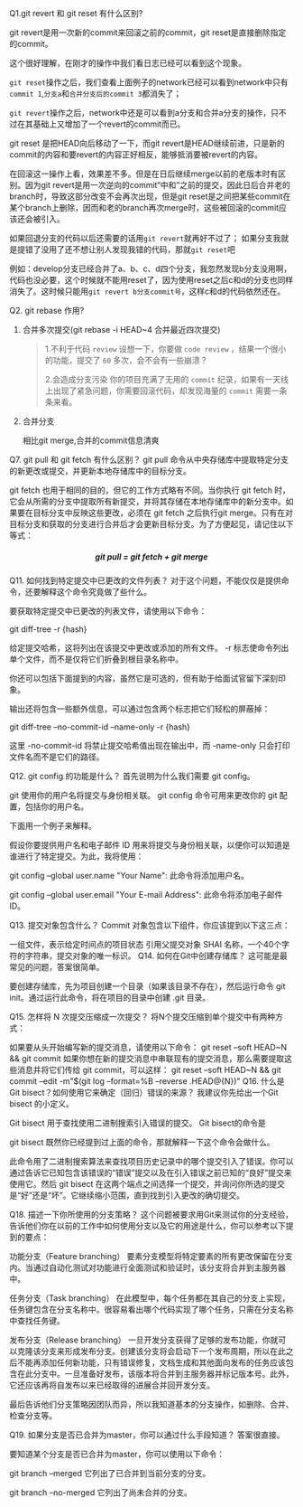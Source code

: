 

Q1.git revert 和 git reset 有什么区别?

git revert是用一次新的commit来回滚之前的commit，git reset是直接删除指定的commit。

这个很好理解，在刚才的操作中我们看日志已经可以看到这个现象。

`git reset`操作之后，我们查看上面例子的network已经可以看到network中只有`commit 1`,`分支a`和`合并分支后的commit 3`都消失了；

`git revert`操作之后，network中还是可以看到a分支和合并a分支的操作，只不过在其基础上又增加了一个revert的commit而已。

git reset 是把HEAD向后移动了一下，而git revert是HEAD继续前进，只是新的commit的内容和要revert的内容正好相反，能够抵消要被revert的内容。

在回滚这一操作上看，效果差不多。但是在日后继续merge以前的老版本时有区别。因为git revert是用一次逆向的commit“中和”之前的提交，因此日后合并老的branch时，导致这部分改变不会再次出现，但是git reset是之间把某些commit在某个branch上删除，因而和老的branch再次merge时，这些被回滚的commit应该还会被引入。

如果回退分支的代码以后还需要的话用`git revert`就再好不过了； 如果分支我就是提错了没用了还不想让别人发现我错的代码，那就`git reset`吧

例如：develop分支已经合并了a、b、c、d四个分支，我忽然发现b分支没用啊，代码也没必要，这个时候就不能用reset了，因为使用reset之后c和d的分支也同样消失了。这时候只能用`git revert b分支commit号`，这样c和d的代码依然还在。

Q2. git rebase 作用?

1. 合并多次提交(git rebase -i HEAD~4 合并最近四次提交)

   > 1.不利于代码 `review`
   > 设想一下，你要做 `code review` ，结果一个很小的功能，提交了 `60` 多次，会不会有一些崩溃？
   >
   > 2.会造成分支污染
   > 你的项目充满了无用的 `commit` 纪录，如果有一天线上出现了紧急问题，你需要回滚代码，却发现海量的 `commit` 需要一条条来看。

2. 合并分支

   相比git merge,合并的commit信息清爽

Q7. git pull 和 git fetch 有什么区别？
git pull 命令从中央存储库中提取特定分支的新更改或提交，并更新本地存储库中的目标分支。

git fetch 也用于相同的目的，但它的工作方式略有不同。当你执行 git fetch 时，它会从所需的分支中提取所有新提交，并将其存储在本地存储库中的新分支中。如果要在目标分支中反映这些更改，必须在 git fetch 之后执行git merge。只有在对目标分支和获取的分支进行合并后才会更新目标分支。为了方便起见，请记住以下等式：

<center><h5>git pull = git fetch + git merge</h5></center>

Q11. 如何找到特定提交中已更改的文件列表？
对于这个问题，不能仅仅是提供命令，还要解释这个命令究竟做了些什么。

要获取特定提交中已更改的列表文件，请使用以下命令：

git diff-tree -r {hash}

给定提交哈希，这将列出在该提交中更改或添加的所有文件。 -r 标志使命令列出单个文件，而不是仅将它们折叠到根目录名称中。

你还可以包括下面提到的内容，虽然它是可选的，但有助于给面试官留下深刻印象。

输出还将包含一些额外信息，可以通过包含两个标志把它们轻松的屏蔽掉：

git diff-tree –no-commit-id –name-only -r {hash}

这里 -no-commit-id 将禁止提交哈希值出现在输出中，而 -name-only 只会打印文件名而不是它们的路径。

Q12. git config 的功能是什么？
首先说明为什么我们需要 git config。

git 使用你的用户名将提交与身份相关联。 git config 命令可用来更改你的 git 配置，包括你的用户名。

下面用一个例子来解释。

假设你要提供用户名和电子邮件 ID 用来将提交与身份相关联，以便你可以知道是谁进行了特定提交。为此，我将使用：

git config –global user.name "Your Name": 此命令将添加用户名。

git config –global user.email "Your E-mail Address": 此命令将添加电子邮件ID。

Q13. 提交对象包含什么？
Commit 对象包含以下组件，你应该提到以下这三点：

一组文件，表示给定时间点的项目状态
引用父提交对象
SHAI 名称，一个40个字符的字符串，提交对象的唯一标识。
Q14. 如何在Git中创建存储库？
这可能是最常见的问题，答案很简单。

要创建存储库，先为项目创建一个目录（如果该目录不存在），然后运行命令 git init。通过运行此命令，将在项目的目录中创建 .git 目录。

Q15. 怎样将 N 次提交压缩成一次提交？
将N个提交压缩到单个提交中有两种方式：

如果要从头开始编写新的提交消息，请使用以下命令：
git reset –soft HEAD~N &&
git commit
如果你想在新的提交消息中串联现有的提交消息，那么需要提取这些消息并将它们传给 git commit，可以这样：
git reset –soft HEAD~N &&
git commit –edit -m"$(git log –format=%B –reverse .HEAD@{N})"
Q16. 什么是 Git bisect？如何使用它来确定（回归）错误的来源？
我建议你先给出一个Git bisect 的小定义。

Git bisect 用于查找使用二进制搜索引入错误的提交。 Git bisect的命令是

git bisect <subcommand> <options>
既然你已经提到过上面的命令，那就解释一下这个命令会做什么。

此命令用了二进制搜索算法来查找项目历史记录中的哪个提交引入了错误。你可以通过告诉它已知包含该错误的“错误”提交以及在引入错误之前已知的“良好”提交来使用它。然后 git bisect 在这两个端点之间选择一个提交，并询问你所选的提交是“好”还是“坏”。它继续缩小范围，直到找到引入更改的确切提交。

Q18. 描述一下你所使用的分支策略？
这个问题被要求用Git来测试你的分支经验，告诉他们你在以前的工作中如何使用分支以及它的用途是什么，你可以参考以下提到的要点：

功能分支（Feature branching）
要素分支模型将特定要素的所有更改保留在分支内。当通过自动化测试对功能进行全面测试和验证时，该分支将合并到主服务器中。

任务分支（Task branching）
在此模型中，每个任务都在其自己的分支上实现，任务键包含在分支名称中。很容易看出哪个代码实现了哪个任务，只需在分支名称中查找任务键。

发布分支（Release branching）
一旦开发分支获得了足够的发布功能，你就可以克隆该分支来形成发布分支。创建该分支将会启动下一个发布周期，所以在此之后不能再添加任何新功能，只有错误修复，文档生成和其他面向发布的任务应该包含在此分支中。一旦准备好发布，该版本将合并到主服务器并标记版本号。此外，它还应该再将自发布以来已经取得的进展合并回开发分支。

最后告诉他们分支策略因团队而异，所以我知道基本的分支操作，如删除、合并、检查分支等。

Q19. 如果分支是否已合并为master，你可以通过什么手段知道？
答案很直接。

要知道某个分支是否已合并为master，你可以使用以下命令：

git branch –merged 它列出了已合并到当前分支的分支。

git branch –no-merged 它列出了尚未合并的分支。


